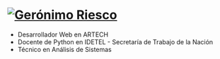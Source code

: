 # <a href="https://github.com/griesco?tab=repositories"> <img src="https://github.com/griesco/griesco/assets/139785794/2ca2f601-01a4-4890-bc42-431297a0fbec" alt="Gerónimo Riesco"> </a>

- Desarrollador Web en ARTECH
- Docente de Python en IDETEL - Secretaría de Trabajo de la Nación
- Técnico en Análisis de Sistemas
